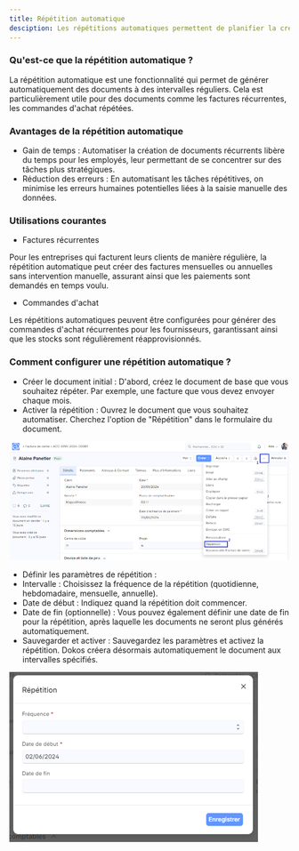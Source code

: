 ```yaml
---
title: Répétition automatique
desciption: Les répétitions automatiques permettent de planifier la création récurrente de certains documents, ce qui est particulièrement utile pour les tâches ou transactions répétitives.
---
```


### Qu'est-ce que la répétition automatique ?

La répétition automatique est une fonctionnalité qui permet de générer automatiquement des documents à des intervalles réguliers. Cela est particulièrement utile pour des documents comme les factures récurrentes, les commandes d'achat répétées.

### Avantages de la répétition automatique

- Gain de temps : Automatiser la création de documents récurrents libère du temps pour les employés, leur permettant de se concentrer sur des tâches plus stratégiques.
- Réduction des erreurs : En automatisant les tâches répétitives, on minimise les erreurs humaines potentielles liées à la saisie manuelle des données.

### Utilisations courantes

- Factures récurrentes

Pour les entreprises qui facturent leurs clients de manière régulière, la répétition automatique peut créer des factures mensuelles ou annuelles sans intervention manuelle, assurant ainsi que les paiements sont demandés en temps voulu.

- Commandes d'achat

Les répétitions automatiques peuvent être configurées pour générer des commandes d'achat récurrentes pour les fournisseurs, garantissant ainsi que les stocks sont régulièrement réapprovisionnés.

### Comment configurer une répétition automatique ?

- Créer le document initial :
  D'abord, créez le document de base que vous souhaitez répéter. Par exemple, une facture que vous devez envoyer chaque mois.
- Activer la répétition :
  Ouvrez le document que vous souhaitez automatiser.
  Cherchez l'option de "Répétition" dans le formulaire du document.

![Image permettant de visualiser la répétition dans un document.](/repetition-auto.png)

- Définir les paramètres de répétition :
- Intervalle : Choisissez la fréquence de la répétition (quotidienne, hebdomadaire, mensuelle, annuelle).
- Date de début : Indiquez quand la répétition doit commencer.
- Date de fin (optionnelle) : Vous pouvez également définir une date de fin pour la répétition, après laquelle les documents ne seront plus générés automatiquement.
- Sauvegarder et activer :
  Sauvegardez les paramètres et activez la répétition. Dokos créera désormais automatiquement le document aux intervalles spécifiés.

![Image permettant de visualiser la fenêtre répétition.](/repetition-fenetre.png)
